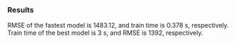 ### Results
RMSE of the fastest model is 1483.12, and train time is 0.378 s, respectively.  
Train time of the best model is 3 s, and RMSE is 1392, respectively.
